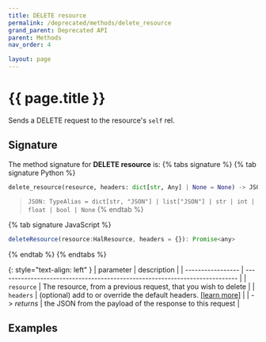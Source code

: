 ```yaml
---
title: DELETE resource
permalink: /deprecated/methods/delete_resource
grand_parent: Deprecated API
parent: Methods
nav_order: 4

layout: page
---
```


# {{ page.title }}

Sends a DELETE request to the resource's `self` rel.

## Signature
The method signature for **DELETE resource** is:
{% tabs signature %}
{% tab signature Python %}
```python
delete_resource(resource, headers: dict[str, Any] | None = None) -> JSON
```
> `JSON: TypeAlias = dict[str, "JSON"] | list["JSON"] | str | int | float | bool | None`
{% endtab %}

{% tab signature JavaScript %}
```javascript
deleteResource(resource:HalResource, headers = {}): Promise<any>
```
{% endtab %}
{% endtabs %}

{: style="text-align: left" } 
| parameter         | description                                                                 |
| ----------------- | --------------------------------------------------------------------------- |
| `resource`        | The resource, from a previous request, that you wish to delete              |
| `headers`         | (optional) add to or override the default headers. [[learn more]](/headers) |
| -> *returns*      | the JSON from the payload of the response to this request                   |


## Examples
